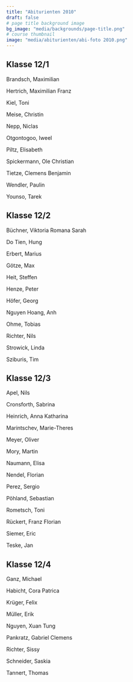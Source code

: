```yaml
---
title: "Abiturienten 2010"
draft: false
# page title background image
bg_image: "media/backgrounds/page-title.png"
# course thumbnail
image: "media/abiturienten/abi-foto 2010.png"
---
```


## Klasse 12/1

Brandsch, Maximilian

Hertrich, Maximilian Franz

Kiel, Toni

Meise, Christin

Nepp, Niclas

Otgontogoo, Iweel

Piltz, Elisabeth

Spickermann, Ole Christian

Tietze, Clemens Benjamin

Wendler, Paulin

Younso, Tarek

## Klasse 12/2

Büchner, Viktoria Romana Sarah

Do Tien, Hung

Erbert, Marius

Götze, Max

Heit, Steffen

Henze, Peter

Höfer, Georg

Nguyen Hoang, Anh

Ohme, Tobias

Richter, Nils

Strowick, Linda

Sziburis, Tim

## Klasse 12/3

Apel, Nils

Cronsforth, Sabrina

Heinrich, Anna Katharina

Marintschev, Marie-Theres

Meyer, Oliver

Mory, Martin

Naumann, Elisa

Nendel, Florian

Perez, Sergio

Pöhland, Sebastian

Rometsch, Toni

Rückert, Franz Florian

Siemer, Eric

Teske, Jan

## Klasse 12/4

Ganz, Michael

Habicht, Cora Patrica

Krüger, Felix

Müller, Erik

Nguyen, Xuan Tung

Pankratz, Gabriel Clemens

Richter, Sissy

Schneider, Saskia

Tannert, Thomas
